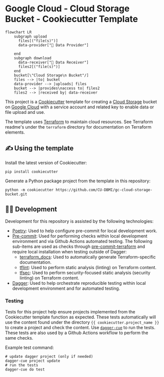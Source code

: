 # Google Cloud - Cloud Storage Bucket - Cookiecutter Template

```mermaid
flowchart LR
    subgraph upload
      files[("file(s)")]
      data-provider["👤 Data Provider"]

    end
    subgraph download
      data-receiver["👤 Data Receiver"]
      files2[("file(s)")]
    end
    bucket[\"Cloud Storage\n Bucket"/]
    files --> |to| bucket
    data-provider --> |uploads| files
    bucket --> |provides\naccess to| files2
    files2 --> |received by| data-receiver

```

This project is a [Cookiecutter](https://github.com/cookiecutter/cookiecutter) template for creating a [Cloud Storage](https://cloud.google.com/storage/) bucket on [Google Cloud](https://cloud.google.com/) with a service account and related key to enable data or file upload and use.

The template uses [Terraform](https://developer.hashicorp.com/terraform/intro) to maintain cloud resources. See Terraform readme's under the `terraform` directory for documentation on Terraform elements.

## ✍️ Using the template

Install the latest version of Cookiecutter:

```shell
pip install cookiecutter
```

Generate a Python package project from the template in this repository:

```shell
python -m cookiecutter https://github.com/CU-DBMI/gc-cloud-storage-bucket.git
```

## 🧑‍💻 Development

Development for this repository is assisted by the following technologies:

- [Poetry](https://python-poetry.org/docs/): Used to help configure pre-commit for local development work.
- [Pre-commit](https://pre-commit.com): Used for performing checks within local development environment and via Github Actions automated testing. The following sub-items are used as checks through [pre-commit-terraform](https://github.com/antonbabenko/pre-commit-terraform) and require local installation when testing outside of Dagger:
  - [terraform_docs](https://github.com/terraform-docs/terraform-docs/): Used to automatically generate Terraform-specific documentation.
  - [tflint](https://github.com/terraform-linters/tflint): Used to perform static analysis (linting) on Terraform content.
  - [tfsec](https://github.com/aquasecurity/tfsec): Used to perform security-focused static analysis (security linting) on Terraform content.
- [Dagger](https://docs.dagger.io/): Used to help orchestrate reproducible testing within local development environment and for automated testing.

### Testing

Tests for this project help ensure projects implemented from the Cookiecutter template function as expected.
These tests automatically will use the content found under the directory `{{ cookiecutter.project_name }}` to create a project and check the content.
Use [`dagger-cue`](https://docs.dagger.io/sdk/cue/) to run the tests.
These tests are also used by a Github Actions workflow to perform the same checks.

Example test command:

```shell
# update dagger project (only if needed)
dagger-cue project update
# run the tests
dagger-cue do test
```
